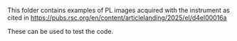 This folder contains examples of PL images acquired with the instrument as cited in https://pubs.rsc.org/en/content/articlelanding/2025/el/d4el00016a

These can be used to test the code.
